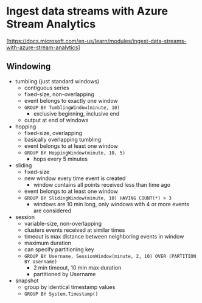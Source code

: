 # Ingest data streams with Azure Stream Analytics
[https://docs.microsoft.com/en-us/learn/modules/ingest-data-streams-with-azure-stream-analytics]

## Windowing
- tumbling (just standard windows)
  - contiguous series
  - fixed-size, non-overlapping
  - event belongs to exactly one window
  - `GROUP BY TumblingWindow(minute, 10)`
    - exclusive beginning, inclusive end
  - output at end of windows
- hopping
  - fixed-size, overlapping
  - basically overlapping tumbling
  - event belongs to at least one window
  - `GROUP BY HoppingWindow(minute, 10, 5)`
    - hops every 5 minutes
- sliding
  - fixed-size
  - new window every time event is created
    - window contains all points received less than <size> time ago
  - event belongs to at least one window
  - `GROUP BY SlidingWindow(minute, 10) HAVING COUNT(*) > 3`
    - windows are 10 min long, only windows with 4 or more events are considered
- session
  - variable-size, non-overlapping
  - clusters events received at similar times
  - timeout is max distance between neighboring events in window
  - maximum duration
  - can specify partitioning key
  - `GROUP BY Username, SessionWindow(minute, 2, 10) OVER (PARTITION BY Username)`
    - 2 min timeout, 10 min max duration
    - partitioned by Username
- snapshot
  - group by identical timestamp values
  - `GROUP BY System.Timestamp()`